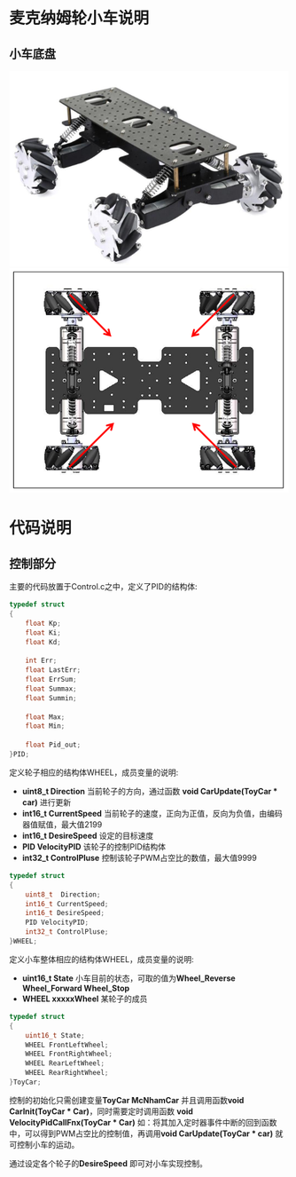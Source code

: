 # 麦克纳姆轮小车说明

## 小车底盘

![overview](\figure\overview.png)
 ![overview](\figure\WheelAssemble.png)

# 代码说明

## 控制部分

主要的代码放置于Control.c之中，定义了PID的结构体:
```C
typedef struct 
{
	float Kp;
	float Ki;
	float Kd;
	
	int Err;
	float LastErr;
	float ErrSum;
	float Summax;
	float Summin;
	
	float Max;
	float Min;
	
	float Pid_out;
}PID;
```
定义轮子相应的结构体WHEEL，成员变量的说明:
- **uint8_t  Direction**    当前轮子的方向，通过函数 **void CarUpdate(ToyCar * car)** 进行更新
- **int16_t CurrentSpeed**  当前轮子的速度，正向为正值，反向为负值，由编码器值赋值，最大值2199
- **int16_t DesireSpeed**   设定的目标速度
- **PID VelocityPID**       该轮子的控制PID结构体
- **int32_t ControlPluse**  控制该轮子PWM占空比的数值，最大值9999
```C
typedef struct
{
	uint8_t  Direction;
	int16_t CurrentSpeed;
	int16_t DesireSpeed;
	PID VelocityPID;
	int32_t ControlPluse;
}WHEEL;
```
定义小车整体相应的结构体WHEEL，成员变量的说明:
- **uint16_t State**    小车目前的状态，可取的值为**Wheel_Reverse Wheel_Forward Wheel_Stop**
- **WHEEL xxxxxWheel**  某轮子的成员
```C
typedef struct
{
	uint16_t State;
	WHEEL FrontLeftWheel;
	WHEEL FrontRightWheel;
	WHEEL RearLeftWheel;
	WHEEL RearRightWheel;
}ToyCar;
```
控制的初始化只需创建变量**ToyCar McNhamCar** 并且调用函数**void CarInit(ToyCar * Car)**，同时需要定时调用函数 **void VelocityPidCallFnx(ToyCar * Car)** 如：将其加入定时器事件中断的回到函数中，可以得到PWM占空比的控制值，再调用**void CarUpdate(ToyCar * car)** 就可控制小车的运动。

通过设定各个轮子的**DesireSpeed** 即可对小车实现控制。



